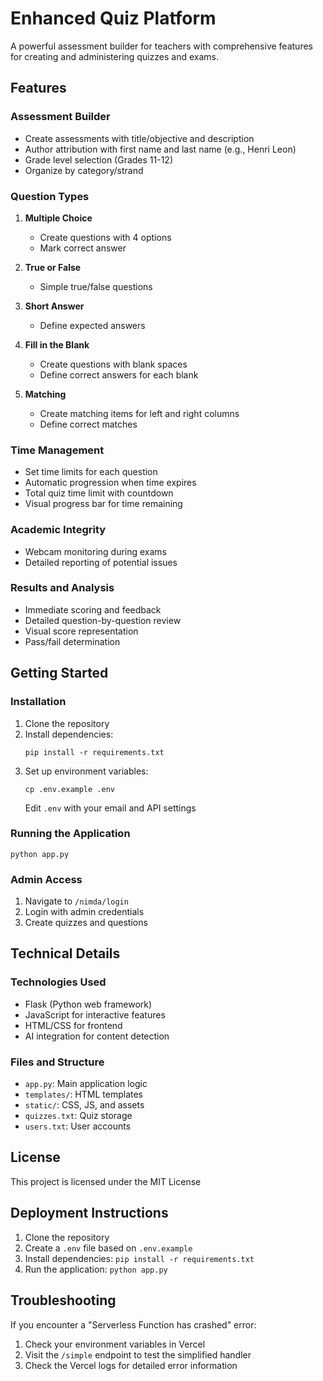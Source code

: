 # Enhanced Quiz Platform

A powerful assessment builder for teachers with comprehensive features for creating and administering quizzes and exams.

## Features

### Assessment Builder
- Create assessments with title/objective and description
- Author attribution with first name and last name (e.g., Henri Leon)
- Grade level selection (Grades 11-12)
- Organize by category/strand

### Question Types
1. **Multiple Choice**
   - Create questions with 4 options
   - Mark correct answer

2. **True or False**
   - Simple true/false questions

3. **Short Answer**
   - Define expected answers

4. **Fill in the Blank**
   - Create questions with blank spaces
   - Define correct answers for each blank

5. **Matching**
   - Create matching items for left and right columns
   - Define correct matches

### Time Management
- Set time limits for each question
- Automatic progression when time expires
- Total quiz time limit with countdown
- Visual progress bar for time remaining

### Academic Integrity
- Webcam monitoring during exams
- Detailed reporting of potential issues

### Results and Analysis
- Immediate scoring and feedback
- Detailed question-by-question review
- Visual score representation
- Pass/fail determination

## Getting Started

### Installation
1. Clone the repository
2. Install dependencies:
   ```
   pip install -r requirements.txt
   ```
3. Set up environment variables:
   ```
   cp .env.example .env
   ```
   Edit `.env` with your email and API settings

### Running the Application
```
python app.py
```

### Admin Access
1. Navigate to `/nimda/login`
2. Login with admin credentials
3. Create quizzes and questions

## Technical Details

### Technologies Used
- Flask (Python web framework)
- JavaScript for interactive features
- HTML/CSS for frontend
- AI integration for content detection

### Files and Structure
- `app.py`: Main application logic
- `templates/`: HTML templates
- `static/`: CSS, JS, and assets
- `quizzes.txt`: Quiz storage
- `users.txt`: User accounts

## License
This project is licensed under the MIT License

## Deployment Instructions



1. Clone the repository
2. Create a `.env` file based on `.env.example`
3. Install dependencies: `pip install -r requirements.txt`
4. Run the application: `python app.py`

## Troubleshooting

If you encounter a "Serverless Function has crashed" error:

1. Check your environment variables in Vercel
2. Visit the `/simple` endpoint to test the simplified handler
3. Check the Vercel logs for detailed error information